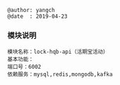 ```
@author: yangch
@date  : 2019-04-23
```

### 模块说明 ###
```
模块名称：lock-hqb-api（活期宝活动）
基本功能：
端口号：6002
依赖服务：mysql,redis,mongodb,kafka

```
